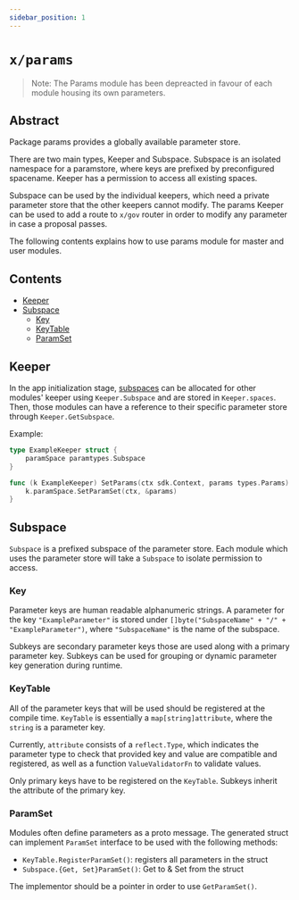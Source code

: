 ```yaml
---
sidebar_position: 1
---
```


# `x/params`

> Note: The Params module has been depreacted in favour of each module housing its own parameters. 

## Abstract

Package params provides a globally available parameter store.

There are two main types, Keeper and Subspace. Subspace is an isolated namespace for a
paramstore, where keys are prefixed by preconfigured spacename. Keeper has a
permission to access all existing spaces.

Subspace can be used by the individual keepers, which need a private parameter store
that the other keepers cannot modify. The params Keeper can be used to add a route to `x/gov` router in order to modify any parameter in case a proposal passes.

The following contents explains how to use params module for master and user modules.

## Contents

* [Keeper](#keeper)
* [Subspace](#subspace)
    * [Key](#key)
    * [KeyTable](#keytable)
    * [ParamSet](#paramset)

## Keeper

In the app initialization stage, [subspaces](#subspace) can be allocated for other modules' keeper using `Keeper.Subspace` and are stored in `Keeper.spaces`. Then, those modules can have a reference to their specific parameter store through `Keeper.GetSubspace`.

Example:

```go
type ExampleKeeper struct {
	paramSpace paramtypes.Subspace
}

func (k ExampleKeeper) SetParams(ctx sdk.Context, params types.Params) {
	k.paramSpace.SetParamSet(ctx, &params)
}
```

## Subspace

`Subspace` is a prefixed subspace of the parameter store. Each module which uses the
parameter store will take a `Subspace` to isolate permission to access.

### Key

Parameter keys are human readable alphanumeric strings. A parameter for the key
`"ExampleParameter"` is stored under `[]byte("SubspaceName" + "/" + "ExampleParameter")`,
	where `"SubspaceName"` is the name of the subspace.

Subkeys are secondary parameter keys those are used along with a primary parameter key.
Subkeys can be used for grouping or dynamic parameter key generation during runtime.

### KeyTable

All of the parameter keys that will be used should be registered at the compile
time. `KeyTable` is essentially a `map[string]attribute`, where the `string` is a parameter key.

Currently, `attribute` consists of a `reflect.Type`, which indicates the parameter
type to check that provided key and value are compatible and registered, as well as a function `ValueValidatorFn` to validate values.

Only primary keys have to be registered on the `KeyTable`. Subkeys inherit the
attribute of the primary key.

### ParamSet

Modules often define parameters as a proto message. The generated struct can implement
`ParamSet` interface to be used with the following methods:

* `KeyTable.RegisterParamSet()`: registers all parameters in the struct
* `Subspace.{Get, Set}ParamSet()`: Get to & Set from the struct

The implementor should be a pointer in order to use `GetParamSet()`.
